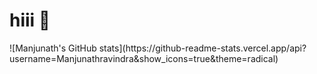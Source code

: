 <h1> hiii 👋 </h1>
![Manjunath's GitHub stats](https://github-readme-stats.vercel.app/api?username=Manjunathravindra&show_icons=true&theme=radical)
